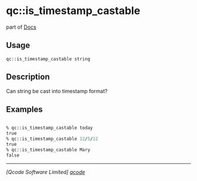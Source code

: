 qc::is_timestamp_castable
=========================

part of [Docs](.)

Usage
-----
`qc::is_timestamp_castable string`

Description
-----------
Can string be cast into timestamp format?

Examples
--------
```tcl

% qc::is_timestamp_castable today
true
% qc::is_timestamp_castable 12/5/12
true
% qc::is_timestamp_castable Mary
false
```

----------------------------------
*[Qcode Software Limited] [qcode]*

[qcode]: www.qcode.co.uk "Qcode Software"